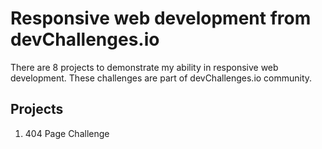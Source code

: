 # Responsive web development from devChallenges.io
There are 8 projects to demonstrate my ability in responsive web development. These challenges are part of devChallenges.io community.

## Projects
1. 404 Page Challenge
